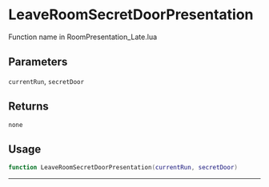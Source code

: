# LeaveRoomSecretDoorPresentation
Function name in RoomPresentation_Late.lua
## Parameters
`currentRun`, `secretDoor`
## Returns
`none`
## Usage
```lua
function LeaveRoomSecretDoorPresentation(currentRun, secretDoor)
```
---
